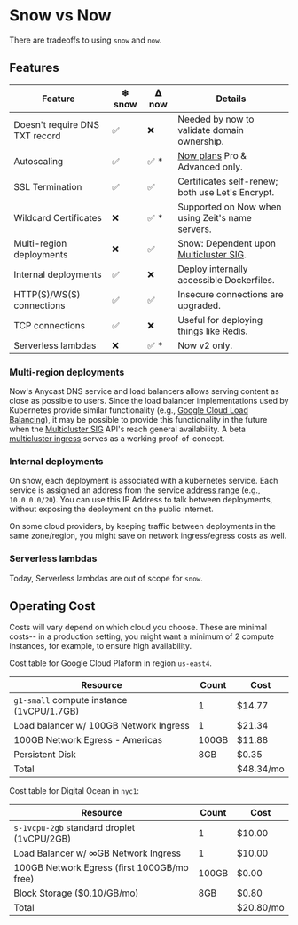 # Snow vs Now

There are tradeoffs to using `snow` and `now`.

## Features

| Feature                        | ❄ snow             | 𝚫 now                 | Details                                          |
| ------------------------------ | ------------------ | --------------------- | ------------------------------------------------ |
| Doesn't require DNS TXT record | :white_check_mark: | :x:                   | Needed by now to validate domain ownership.      |
| Autoscaling                    | :white_check_mark: | :white_check_mark: \* | [Now plans] Pro & Advanced only.                 |
| SSL Termination                | :white_check_mark: | :white_check_mark:    | Certificates self-renew; both use Let's Encrypt. |
| Wildcard Certificates          | :x:                | :white_check_mark: \* | Supported on Now when using Zeit's name servers. |
| Multi-region deployments       | :x:                | :white_check_mark:    | Snow: Dependent upon [Multicluster SIG].         |
| Internal deployments           | :white_check_mark: | :x:                   | Deploy internally accessible Dockerfiles.        |
| HTTP(S)/WS(S) connections      | :white_check_mark: | :white_check_mark:    | Insecure connections are upgraded.               |
| TCP connections                | :white_check_mark: | :x:                   | Useful for deploying things like Redis.          |
| Serverless lambdas             | :x:                | :white_check_mark: \* | Now v2 only.                                     |

### Multi-region deployments

Now's Anycast DNS service and load balancers allows serving content as close as possible to users. Since the load balancer implementations used by Kubernetes provide similar functionality (e.g., [Google Cloud Load Balancing]), it may be possible to provide this functionality in the future when the [Multicluster SIG] API's reach general availability. A beta [multicluster ingress](`kubemci`) serves as a working proof-of-concept.

### Internal deployments

On snow, each deployment is associated with a kubernetes service. Each service is assigned an address from the service [address range] (e.g., `10.0.0.0/20`). You can use this IP Address to talk between deployments, without exposing the deployment on the public internet.

On some cloud providers, by keeping traffic between deployments in the same zone/region, you might save on network ingress/egress costs as well.

### Serverless lambdas

Today, Serverless lambdas are out of scope for `snow`.

## Operating Cost

Costs will vary depend on which cloud you choose. These are minimal costs-- in a production setting, you might want a minimum of 2 compute instances, for example, to ensure high availability.

Cost table for Google Cloud Plaform in region `us-east4`.

| Resource                                  | Count | Cost       |
| ----------------------------------------- | ----- | ---------- |
| `g1-small` compute instance (1vCPU/1.7GB) | 1     | \$14.77    |
| Load balancer w/ 100GB Network Ingress    | 1     | \$21.34    |
| 100GB Network Egress - Americas           | 100GB | \$11.88    |
| Persistent Disk                           | 8GB   | \$0.35     |
| Total                                     |       | \$48.34/mo |

Cost table for Digital Ocean in `nyc1`:

| Resource                                    | Count | Cost       |
| ------------------------------------------- | ----- | ---------- |
| `s-1vcpu-2gb` standard droplet (1vCPU/2GB)  | 1     | \$10.00    |
| Load Balancer w/ ∞GB Network Ingress        | 1     | \$10.00    |
| 100GB Network Egress (first 1000GB/mo free) | 100GB | \$0.00     |
| Block Storage (\$0.10/GB/mo)                | 8GB   | \$0.80     |
| Total                                       |       | \$20.80/mo |

[multicluster ingress]: https://github.com/GoogleCloudPlatform/k8s-multicluster-ingress
[google cloud load balancing]: https://cloud.google.com/load-balancing/docs/choosing-load-balancer
[address range]: https://www.mediawiki.org/wiki/Help:Range_blocks#Table_of_sample_ranges
[now plans]: https://zeit.co/pricing/v1
[multicluster sig]: https://github.com/kubernetes/community/tree/master/sig-multicluster

